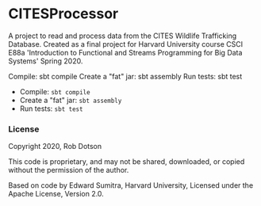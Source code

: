 # CITESProcessor
A project to read and process data from the CITES Wildlife Trafficking Database. Created as a final project for Harvard University course CSCI E88a 'Introduction to Functional and Streams Programming for Big Data Systems' Spring 2020.

Compile: sbt compile
Create a "fat" jar: sbt assembly
Run tests: sbt test

 - Compile: `sbt compile`
 - Create a "fat" jar: `sbt assembly`
 - Run tests: `sbt test`
 
 ### License
 Copyright 2020, Rob Dotson
 
 This code is proprietary, and may not be shared, downloaded, or copied without the permission of the author.
 
 Based on code by Edward Sumitra, Harvard University, Licensed under the Apache License, Version 2.0.